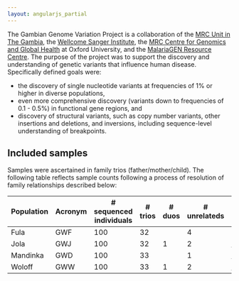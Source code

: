 ```yaml
---
layout: angularjs_partial
---
```


The Gambian Genome Variation Project is a collaboration of the [MRC Unit in The Gambia](http://www.mrc.gm), the [Wellcome Sanger Institute](https://www.sanger.ac.uk), the [MRC Centre for
Genomics and Global Health](https://www.cggh.org/collaborations/mrc-unit-the-gambia) at Oxford
University, and the [MalariaGEN Resource Centre](https://www.malariagen.net). The purpose of the
project was to support the discovery and understanding of genetic variants that influence human
disease. Specifically defined goals were:

  * the discovery of single nucleotide variants at frequencies of 1% or higher in diverse populations,
  * even more comprehensive discovery (variants down to frequencies of 0.1 - 0.5%) in functional gene regions, and
  * discovery of structural variants, such as copy number variants, other insertions and deletions, and inversions, including sequence-level understanding of breakpoints.

## Included samples

Samples were ascertained in family trios (father/mother/child). The following table reflects sample
counts following a process of resolution of family relationships described below:

Population | Acronym | # sequenced individuals | # trios | # duos | # unrelateds | ENA project accession                                      | ENA study accession
---------- | ------- | ----------------------- | ------- | ------ | ------------ | ----------------------- | ------------------
      Fula | GWF  |    100 |                     32 |        |      4 |            [PRJEB3013(https://www.ebi.ac.uk/ena/data/view/PRJEB3013) | [ERP001420](https://www.ebi.ac.uk/ena/data/view/ERP001420)
      Jola | GWJ  |    100 |                     32 |      1 |      2 |            [PRJEB3252](https://www.ebi.ac.uk/ena/data/view/PRJEB3252) | [ERP001781](https://www.ebi.ac.uk/ena/data/view/ERP001781)
  Mandinka | GWD  |    100 |                     33 |        |      1 |            [PRJEB1682](https://www.ebi.ac.uk/ena/data/view/PRJEB1682) | [ERP002385](https://www.ebi.ac.uk/ena/data/view/ERP002385)
    Woloff | GWW  |    100 |                     33 |      1 |      2 |            [PRJEB1323](https://www.ebi.ac.uk/ena/data/view/PRJEB1323) | [ERP002150](https://www.ebi.ac.uk/ena/data/view/ERP002150)
